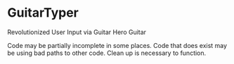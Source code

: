 # GuitarTyper
Revolutionized User Input via Guitar Hero Guitar


Code may be partially incomplete in some places. Code that does exist may be using bad paths to other code. Clean up is necessary to function.
